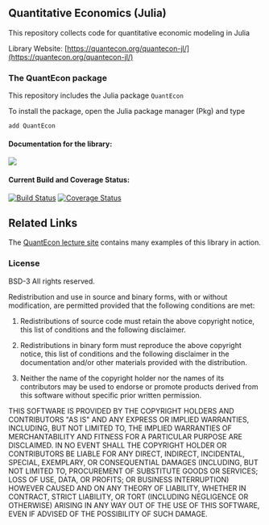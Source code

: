 
## Quantitative Economics (Julia)

This repository collects code for quantitative economic modeling in Julia

Library Website: [https://quantecon.org/quantecon-jl/](https://quantecon.org/quantecon-jl/)

### The QuantEcon package

This repository includes the Julia package `QuantEcon`

To install the package, open the Julia package manager (Pkg) and type

	add QuantEcon

#### Documentation for the library:

[![](https://img.shields.io/badge/docs-latest-blue.svg)](https://QuantEcon.github.io//QuantEcon.jl/latest)

#### Current Build and Coverage Status:

[![Build Status](https://github.com/QuantEcon/QuantEcon.jl/workflows/CI/badge.svg)](https://github.com/QuantEcon/QuantEcon.jl/actions/workflows/ci.yml)
[![Coverage Status](https://coveralls.io/repos/QuantEcon/QuantEcon.jl/badge.svg?branch=master&service=github)](https://coveralls.io/github/QuantEcon/QuantEcon.jl?branch=master)

## Related Links

The [QuantEcon lecture site](https://lectures.quantecon.org/) contains
many examples of this library in action.

### License


BSD-3 All rights reserved.

Redistribution and use in source and binary forms, with or without
modification, are permitted provided that the following conditions are met:

1. Redistributions of source code must retain the above copyright notice, this
   list of conditions and the following disclaimer.

2. Redistributions in binary form must reproduce the above copyright
  notice, this list of conditions and the following disclaimer in the
  documentation and/or other materials provided with the distribution.

3. Neither the name of the copyright holder nor the names of its
 contributors may be used to endorse or promote products derived from
 this software without specific prior written permission.

 THIS SOFTWARE IS PROVIDED BY THE COPYRIGHT HOLDERS AND CONTRIBUTORS
 "AS IS" AND ANY EXPRESS OR IMPLIED WARRANTIES, INCLUDING, BUT NOT
 LIMITED TO, THE IMPLIED WARRANTIES OF MERCHANTABILITY AND FITNESS FOR
 A PARTICULAR PURPOSE ARE DISCLAIMED. IN NO EVENT SHALL THE COPYRIGHT
 HOLDER OR CONTRIBUTORS BE LIABLE FOR ANY DIRECT, INDIRECT,
 INCIDENTAL, SPECIAL, EXEMPLARY, OR CONSEQUENTIAL DAMAGES (INCLUDING,
 BUT NOT LIMITED TO, PROCUREMENT OF SUBSTITUTE GOODS OR SERVICES; LOSS
 OF USE, DATA, OR PROFITS; OR BUSINESS INTERRUPTION) HOWEVER CAUSED
 AND ON ANY THEORY OF LIABILITY, WHETHER IN CONTRACT, STRICT
 LIABILITY, OR TORT (INCLUDING NEGLIGENCE OR OTHERWISE) ARISING IN ANY
 WAY OUT OF THE USE OF THIS SOFTWARE, EVEN IF ADVISED OF THE
 POSSIBILITY OF SUCH DAMAGE.
